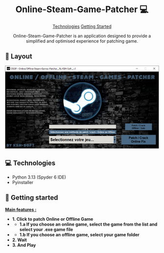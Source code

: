 <h1 align="center" style="font-weight: bold;">Online-Steam-Game-Patcher 💻</h1>

<p align="center">
<a href="#technologies">Technologies</a>
<a href="#started">Getting Started</a>

 
</p>


<p align="center">Online-Steam-Game-Patcher is an application designed to provide a simplified and optimised experience for patching game.</p>


<p align="center">
</p>

<h2 id="layout">🎨 Layout</h2>

<p align="center">

<img src="https://raw.githubusercontent.com/KSH-Soft/OSGP/refs/heads/main/Capture.PNG" alt="Main Menu" width="600px">

</p>

<h2 id="technologies">💻 Technologies</h2>

- Python 3.13 (Spyder 6 IDE)
- Pyinstaller

<h2 id="started">🚀 Getting started</h2>

<ins>**Main features :**</ins>

- **1. Click to patch Online or Offline Game**
- - **1.a If you choose an online game, select the game from the list and select your .exe game file**
- - **1.b If you choose an offline game, select your game folder**
- **2. Wait**
- **3. And Play**
